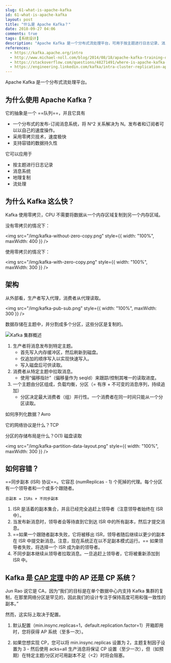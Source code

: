 ```yaml
---
slug: 61-what-is-apache-kafka
id: 61-what-is-apache-kafka
layout: post
title: "什么是 Apache Kafka？"
date: 2018-09-27 04:06
comments: true
tags: [系统设计]
description: "Apache Kafka 是一个分布式流处理平台，可用于按主题进行日志记录、消息系统的地理复制或流处理。由于其零拷贝技术，它比其他平台快得多。"
references:
  - https://kafka.apache.org/intro
  - http://www.michael-noll.com/blog/2014/08/18/apache-kafka-training-deck-and-tutorial/
  - https://stackoverflow.com/questions/48271491/where-is-apache-kafka-placed-in-the-pacelc-theorem
  - https://engineering.linkedin.com/kafka/intra-cluster-replication-apache-kafka
---
```


Apache Kafka 是一个分布式流处理平台。

## 为什么使用 Apache Kafka？

它的抽象是一个 ==队列==，并且它具有

- 一个分布式的发布-订阅消息系统，将 N\^2 关系解决为 N。发布者和订阅者可以以自己的速度操作。
- 采用零拷贝技术，速度极快
- 支持容错的数据持久性

它可以应用于

- 按主题进行日志记录
- 消息系统
- 地理复制
- 流处理

## 为什么 Kafka 这么快？

Kafka 使用零拷贝，CPU 不需要将数据从一个内存区域复制到另一个内存区域。

没有零拷贝的情况下：

<img
src="/img/kafka-without-zero-copy.png"
style={{ width: "100%", maxWidth: 400 }}
/>

使用零拷贝的情况下：

<img
src="/img/kafka-with-zero-copy.png"
style={{ width: "100%", maxWidth: 300 }}
/>

## 架构

从外部看，生产者写入代理，消费者从代理读取。

<img src="/img/kafka-pub-sub.png" style={{ width: "100%", maxWidth: 300 }} />

数据存储在主题中，并分割成多个分区，这些分区是复制的。

![Kafka 集群概述](/img/kafka-cluster-overview.png)

1. 生产者将消息发布到特定主题。
   - 首先写入内存缓冲区，然后刷新到磁盘。
   - 仅追加的顺序写入以实现快速写入。
   - 写入磁盘后可供读取。
2. 消费者从特定主题中拉取消息。
   - 使用“偏移指针”（偏移量作为 seqId）来跟踪/控制其唯一的读取进度。
3. 一个主题由分区组成，负载均衡，分区（= 有序 + 不可变的消息序列，持续追加）
   - 分区决定最大消费者（组）并行性。一个消费者在同一时间只能从一个分区读取。

如何序列化数据？Avro

它的网络协议是什么？TCP

分区的存储布局是什么？O(1) 磁盘读取

<img
src="/img/kafka-partition-data-layout.png"
style={{ width: "100%", maxWidth: 300 }}
/>

## 如何容错？

==同步副本 (ISR) 协议==。它容忍 (numReplicas - 1) 个死掉的代理。每个分区有一个领导者和一个或多个跟随者。

`总副本 = ISRs + 不同步副本`

1. ISR 是活着的副本集合，并且已经完全追赶上领导者（注意领导者始终在 ISR 中）。
2. 当发布新消息时，领导者会等待直到它到达 ISR 中的所有副本，然后才提交消息。
3. ==如果一个跟随者副本失败，它将被移出 ISR，领导者随后继续以更少的副本在 ISR 中提交新消息。注意，现在系统正在以不足副本模式运行。== 如果领导者失败，将选择一个 ISR 成为新的领导者。
4. 不同步副本继续从领导者拉取消息。一旦追赶上领导者，它将被重新添加到 ISR 中。

## Kafka 是 [CAP 定理](https://tianpan.co/notes/2018-07-24-replica-and-consistency) 中的 AP 还是 CP 系统？

Jun Rao 说它是 CA，因为“我们的目标是在单个数据中心内支持 Kafka 集群的复制，在那里网络分区是罕见的，因此我们的设计专注于保持高度可用和强一致性的副本。”

然而，这实际上取决于配置。

1. 默认配置（min.insync.replicas=1，default.replication.factor=1）开箱即用时，您将获得 AP 系统（至多一次）。

2. 如果您想实现 CP，您可以将 min.insync.replicas 设置为 2，主题复制因子设置为 3 - 然后使用 acks=all 生产消息将保证 CP 设置（至少一次），但（如预期）在特定主题/分区对可用副本不足（\<2）时将会阻塞。
